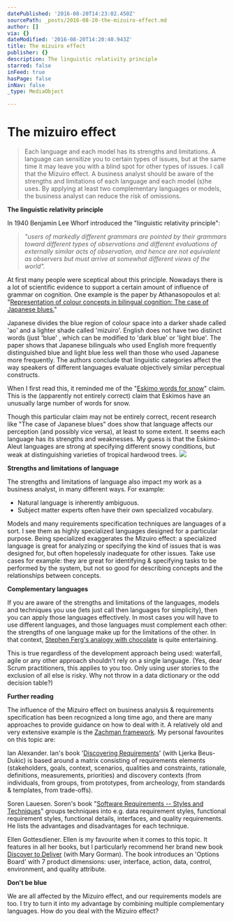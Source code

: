 ```yaml
---
datePublished: '2016-08-20T14:23:02.450Z'
sourcePath: _posts/2016-08-20-the-mizuiro-effect.md
author: []
via: {}
dateModified: '2016-08-20T14:20:40.943Z'
title: The mizuiro effect
publisher: {}
description: The linguistic relativity principle
starred: false
inFeed: true
hasPage: false
inNav: false
_type: MediaObject

---
```

# The mizuiro effect

> Each language and each model has its strengths and limitations. A language can sensitize you to certain types of issues, but at the same time it may leave you with a blind spot for other types of issues. I call that the Mizuiro effect. A business analyst should be aware of the strengths and limitations of each language and each model (s)he uses. By applying at least two complementary languages or models, the business analyst can reduce the risk of omissions.

**The linguistic relativity principle**

In 1940 Benjamin Lee Whorf introduced the "linguistic relativity principle":

> _"users of markedly different grammars are pointed by their grammars toward different types of observations and different evaluations of externally similar acts of observation, and hence are not equivalent as observers but must arrive at somewhat different views of the world"._

At first many people were sceptical about this principle. Nowadays there is a lot of scientific evidence to support a certain amount of influence of grammar on cognition. One example is the paper by Athanasopoulos et al: "[Representation of colour concepts in bilingual cognition: The case of Japanese blues.][0]"

Japanese divides the blue region of colour space into a darker shade called 'ao' and a lighter shade called 'mizuiro'. English does not have two distinct words (just 'blue' , which can be modified to 'dark blue' or 'light blue'. The paper shows that Japanese bilinguals who used English more frequently distinguished blue and light blue less well than those who used Japanese more frequently. The authors conclude that linguistic categories affect the way speakers of different languages evaluate objectively similar perceptual constructs.

When I first read this, it reminded me of the "[Eskimo words for snow][1]" claim. This is the (apparently not entirely correct) claim that Eskimos have an unusually large number of words for snow.

Though this particular claim may not be entirely correct, recent research like "The case of Japanese blues" does show that language affects our perception (and possibly vice versa), at least to some extent. It seems each language has its strengths and weaknesses. My guess is that the Eskimo-Aleut languages are strong at specifying different snowy conditions, but weak at distinguishing varieties of tropical hardwood trees.
![](https://the-grid-user-content.s3-us-west-2.amazonaws.com/4dd331e6-a65d-468d-a9ac-f44d36dbec05.jpg)

**Strengths and limitations of language**

The strengths and limitations of language also impact my work as a business analyst, in many different ways. For example:

* Natural language is inherently ambiguous.
* Subject matter experts often have their own specialized vocabulary.

Models and many requirements specification techniques are languages of a sort. I see them as highly specialized languages designed for a particular purpose. Being specialized exaggerates the Mizuiro effect: a specialized language is great for analyzing or specifying the kind of issues that is was designed for, but often hopelessly inadequate for other issues. Take use cases for example: they are great for identifying & specifying tasks to be performed by the system, but not so good for describing concepts and the relationships between concepts.

**Complementary languages**

If you are aware of the strengths and limitations of the languages, models and techniques you use (lets just call then languages for simplicity), then you can apply those languages effectively. In most cases you will have to use different languages, and those languages must complement each other: the strengths of one language make up for the limitations of the other. In that context, [Stephen Ferg's analogy with chocolate][2] is quite entertaining.

This is true regardless of the development approach being used: waterfall, agile or any other approach shouldn't rely on a single language. (Yes, dear Scrum practitioners, this applies to you too. Only using user stories to the exclusion of all else is risky. Why not throw in a data dictionary or the odd decision table?)

**Further reading**

The influence of the Mizuiro effect on business analysis & requirements specification has been recognized a long time ago, and there are many approaches to provide guidance on how to deal with it. A relatively old and very extensive example is the [Zachman framework][3]. My personal favourites on this topic are:

Ian Alexander. Ian's book '[Discovering Requirements][4]' (with Ljerka Beus-Dukic) is based around a matrix consisting of requirements elements (stakeholders, goals, context, scenarios, qualities and constraints, rationale, definitions, measurements, priorities) and discovery contexts (from individuals, from groups, from prototypes, from archeology, from standards & templates, from trade-offs).

Soren Lauesen. Soren's book "[Software Requirements -- Styles and Techniques][5]" groups techniques into e.g. data requirement styles, functional requirement styles, functional details, interfaces, and quality requirements. He lists the advantages and disadvantages for each technique.

Ellen Gottesdiener. Ellen is my favourite when it comes to this topic. It features in all her books, but I particularly recommend her brand new book [Discover to Deliver][6] (with Mary Gorman). The book introduces an 'Options Board' with 7 product dimensions: user, interface, action, data, control, environment, and quality attribute.

**Don't be blue**

We are all affected by the Mizuiro effect, and our requirements models are too. I try to turn it into my advantage by combining multiple complementary languages. How do you deal with the Mizuiro effect?

[0]: http://journals.cambridge.org/abstract_S1366728909990046 "The case of Japanese blues"
[1]: http://en.wikipedia.org/wiki/Eskimo_words_for_snow "Wikipedia: eskimo words for snow"
[2]: http://www.jacksonworkbench.co.uk/stevefergspages/papers/ferg--whats_wrong_with_use_cases.html "What's wrong with use cases?"
[3]: http://www.zachman.com/about-the-zachman-framework "About the Zachman framework"
[4]: http://eu.wiley.com/WileyCDA/WileyTitle/productCd-0470712406.html "Book: Discovering Requirements"
[5]: http://www.pearsonhighered.com/educator/product/Software-Requirements-Styles-Techniques/9780201745702.page "Book: Software Requirements Styles and Techniques"
[6]: http://www.discovertodeliver.com/ "Book: Discover to Deliver"